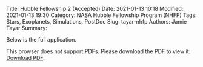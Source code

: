 Title: Hubble Fellowship 2 (Accepted) 
Date: 2021-01-13 10:18
Modified: 2021-01-13 19:30
Category: NASA Hubble Fellowship Program (NHFP)
Tags:  Stars, Exoplanets, Simulations, PostDoc
Slug: tayar-nhfp
Authors: Jamie Tayar
Summary: 

Below is the full application.  


<object data="https://www.dropbox.com/s/a3edeirfqrq19kj/tayar_hubble.pdf?raw=1" type="application/pdf" width="700px" height="800px">
        <p>This browser does not support PDFs. Please download the PDF to view it: <a href="https://www.dropbox.com/s/a3edeirfqrq19kj/tayar_hubble.pdf?raw=1">Download PDF</a>.</p>
</object>